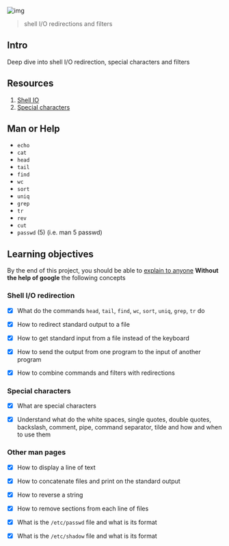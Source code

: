 ![img](https://assets.imaginablefutures.com/media/images/ALX_Logo.max-200x150.png)
  > shell I/O redirections and filters

## Intro
Deep dive into shell I/O redirection, special characters and filters

## Resources
1. [Shell IO ](http://linuxcommand.org/lc3_lts0070.php)
2. [Special characters](http://mywiki.wooledge.org/BashGuide/SpecialCharacters)

## Man or Help

* ```echo```
* ```cat```
* ```head```
* ```tail```
* ```find```
* ```wc```
* ```sort```
* ```uniq```
* ```grep```
* ```tr```
* ```rev```
* ```cut```
* ```passwd``` (5) (i.e. man 5 passwd)

## Learning objectives
By the end of this project, you should be able to [explain to anyone](https://fs.blog/feynman-learning-technique/?fbclid=IwAR2K5_BGPVo0QjJXkOIIqNsqcXK4lTskPWJvA0asKQIGtCPWaQBdKmj1Ztg) __Without the help of google__ the following concepts

### Shell I/O redirection

* [X] What do the commands ```head```, ```tail```, ```find```, ```wc```, ```sort```, ```uniq```, ```grep```, ```tr``` do
* [X] How to redirect standard output to a file
* [X] How to get standard input from a file instead of the keyboard
* [X] How to send the output from one program to the input of another program
* [X] How to combine commands and filters with redirections


### Special characters

* [X] What are special characters
* [X] Understand what do the white spaces, single quotes, double quotes, backslash, comment, pipe, command separator, tilde and how and when to use them


### Other man pages

* [X] How to display a line of text
* [X] How to concatenate files and print on the standard output
* [X] How to reverse a string
* [X] How to remove sections from each line of files
* [X] What is the ```/etc/passwd``` file and what is its format
* [X] What is the ```/etc/shadow``` file and what is its format

